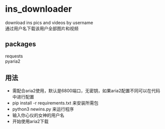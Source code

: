 # ins_downloader
 download ins pics and videos by username  
通过用户名下载该用户全部图片和视频

## packages
requests  
pyaria2

## 用法
- 需配合aria2使用，默认是6800端口，无密钥，如果aria2配置不同可以在代码中进行配置
- pip install -r requirements.txt 来安装所需包
- python3 newins.py 来运行程序
- 输入你心仪的女神的用户名
- 开始使用aria2下载